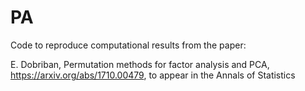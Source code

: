 # PA
Code to reproduce computational results from the paper:

E. Dobriban, Permutation methods for factor analysis and PCA, https://arxiv.org/abs/1710.00479, to appear in the Annals of Statistics
